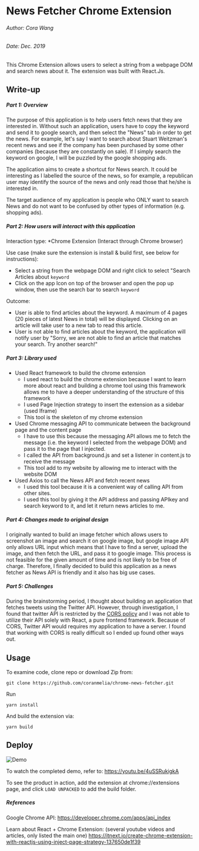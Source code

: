 # News Fetcher Chrome Extension
###### Author: Cora Wang 
###### Date: Dec. 2019

This Chrome Extension allows users to select a string from a webpage DOM and search news about it. The extension was built with React.Js. 

## Write-up

##### Part 1: Overview
The purpose of this application is to help users fetch news that they are interested in. Without such an application, users have to copy the keyword and send it to google search, and then select the "News" tab in order to get the news.
For example, let's say I want to search about Stuart Weitzman's recent news and see if the company has been purchased by some other companies (because they are constantly on sale). If I simply search the keyword on google, I will be puzzled by the google shopping ads. 

The application aims to create a shortcut for News search. It could be interesting as I labelled the source of the news, so for example, a republican user may identify the source of the news and only read those that he/she is interested in. 
 
The target audience of my application is people who ONLY want to search News and do not want to be confused by other types of information (e.g. shopping ads). 

##### Part 2: How users will interact with this application
Interaction type:
*Chrome Extension (Interact through Chrome browser)

Use case (make sure the extension is install & build first, see below for instructions):
* Select a string from the webpage DOM and right click to select "Search Articles about `keyword`
* Click on the app Icon on top of the browser and open the pop up window, then use the search bar to search `keyword`

Outcome:
* User is able to find articles about the keyword. A maximum of 4 pages (20 pieces of latest News in total) 
    will be displayed. Clicking on an article will take user to a new tab to read this article. 
* User is not able to find articles about the keyword, the application will notify user by "Sorry, we are not able to find an article that matches your search. Try another search!"

##### Part 3: Library used
- Used React framework to build the chrome extension
    * I used react to build the chrome extension because I want to learn more about react and building 
    a chrome tool using this framework allows me to have a deeper understanding of the structure of this framework
    * I used Page Injection strategy to insert the extension as a sidebar (used Iframe)
    * This tool is the skeleton of my chrome extension
- Used Chrome messaging API to communicate between the background page and the content page
    * I have to use this because the messaging API allows me to fetch the message (i.e. the keyword I selected from the webpage DOM) and pass it to the page that I injected.
    * I called the API from background.js and set a listener in content.js to receive the message
    * This tool add to my website by allowing me to interact with the website DOM
- Used Axios to call the News API and fetch recent news
    * I used this tool because it is a convenient way of calling API from other sites.
    * I used this tool by giving it the API address and passing APIkey and search keyword to it,
    and let it return news articles to me. 

##### Part 4: Changes made to original design

 I originally wanted to build an image fetcher which allows users to screenshot an image and search it on google image, but google image API only allows URL input which means that I have to find a server, upload the image, and then fetch the URL, and pass it to google image. This process is not feasible for the given amount of
 time and is not likely to be free of charge. Therefore, I finally decided to build this application as a news fetcher as News API is friendly and it also has big use cases.
 
##### Part 5: Challenges
  
 During the brainstorming period, I thought about building an application that fetches tweets using the Twitter API. However, through investigation, I found that twitter API is restricted by the [CORS policy](https://developer.mozilla.org/en-US/docs/Web/HTTP/CORS) and I was not able to utilize their API solely with React, a pure frontend framework. Because of CORS, Twitter API would requires my application to have a server. I found that working with CORS is really difficult so I ended up found other ways out. 

## Usage
To examine code, clone repo or download Zip from:

```
git clone https://github.com/coranmelia/chrome-news-fetcher.git
```

Run
```
yarn install
```

And build the extension via:
```
yarn build
```

## Deploy

![Demo](./public/demo/demo.gif)

To watch the completed demo, refer to: https://youtu.be/4uSSRukigkA 

To see the product in action, add the extension at chrome://extensions page, and click `LOAD UNPACKED` to add the build folder.

##### References
Google Chrome API: https://developer.chrome.com/apps/api_index 

Learn about React + Chrome Extension: (several youtube videos and articles, only listed the main one)
https://itnext.io/create-chrome-extension-with-reactjs-using-inject-page-strategy-137650de1f39 
